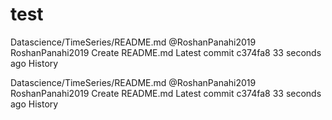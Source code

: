 # test

Datascience/TimeSeries/README.md
@RoshanPanahi2019
RoshanPanahi2019 Create README.md
Latest commit c374fa8 33 seconds ago
History 

Datascience/TimeSeries/README.md
@RoshanPanahi2019
RoshanPanahi2019 Create README.md
Latest commit c374fa8 33 seconds ago
History 
